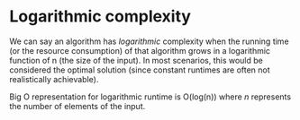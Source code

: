 # Logarithmic complexity

We can say an algorithm has *logarithmic* complexity when the running time (or the resource consumption) of that algorithm grows in a logarithmic function of n (the size of the input). In most scenarios, this would be considered the optimal solution (since constant runtimes are often not realistically achievable).

Big O representation for logarithmic runtime is O(log(n)) where *n* represents the number of elements of the input.
